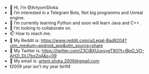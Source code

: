 - 👋 Hi, I’m @ArtyomSlivka
- 👀 I’m interested in a Telegram Bots, Not big programms and Unreal engine.
- 🌱 I’m currently learning Python and soon will learn Java and C++ .
- 💞️ I’m looking to collaborate on.
- 📫 How to reach me:
- 👀 My Reddit is: https://www.reddit.com/u/Legal-Bad8204?utm_medium=android_app&utm_source=share
- 👀 My Twitter is: https://twitter.com/Z3CiBXUuovyeT9O?t=IBqO_VO-AH2l_DLi7boZoA&s=09
- 👀 My email is: artem.slivka.2009@gmail.com
- ❗2009 year isn't my year birth❗
<!---
ArtyomSlivka/ArtyomSlivka is a ✨ special ✨ repository because its `README.md` (this file) appears on your GitHub profile.
You can click the Preview link to take a look at your changes.
--->
